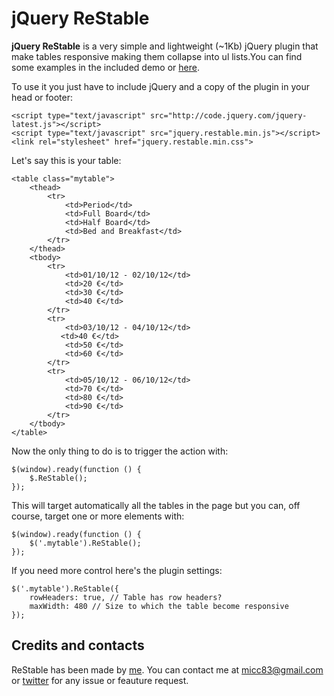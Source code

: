 jQuery ReStable
========

**jQuery ReStable** is a very simple and lightweight (~1Kb) jQuery plugin that make tables responsive making them collapse into ul lists.You can find some examples in the included demo or [here](http://codeb.it/restable/).

To use it you just have to include jQuery and a copy of the plugin in your head or footer:

    <script type="text/javascript" src="http://code.jquery.com/jquery-latest.js"></script>
    <script type="text/javascript" src="jquery.restable.min.js"></script>
    <link rel="stylesheet" href="jquery.restable.min.css">

Let's say this is your table:

    <table class="mytable">
        <thead>
            <tr>
                <td>Period</td>
                <td>Full Board</td>
                <td>Half Board</td>
                <td>Bed and Breakfast</td>
            </tr>
        </thead>
        <tbody>
            <tr>
                <td>01/10/12 - 02/10/12</td>
                <td>20 €</td>
                <td>30 €</td>
                <td>40 €</td>
            </tr>
            <tr>
                <td>03/10/12 - 04/10/12</td>
               <td>40 €</td>
                <td>50 €</td>
                <td>60 €</td>
            </tr>
            <tr>
                <td>05/10/12 - 06/10/12</td>
                <td>70 €</td>
                <td>80 €</td>
                <td>90 €</td>
            </tr>
        </tbody>
    </table>
    
Now the only thing to do is to trigger the action with:

    $(window).ready(function () {
        $.ReStable();
    });

This will target automatically all the tables in the page but you can, off course, target one or more elements with:

    $(window).ready(function () {
        $('.mytable').ReStable();
    });

If you need more control here's the plugin settings:

    $('.mytable').ReStable({
        rowHeaders: true, // Table has row headers?
        maxWidth: 480 // Size to which the table become responsive
    });
    
## Credits and contacts

ReStable has been made by [me](http://codeb.it). You can contact me at micc83@gmail.com or [twitter](https://twitter.com/Micc1983) for any issue or feauture request.
